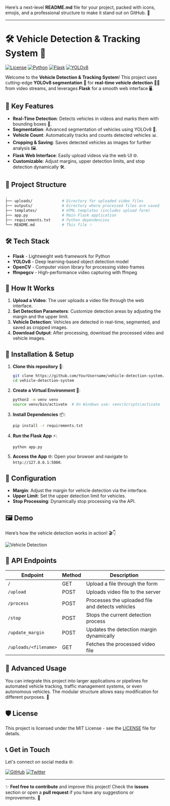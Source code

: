 Here’s a next-level **README.md** file for your project, packed with icons, emojis, and a professional structure to make it stand out on GitHub. 🚀

---

# **🛠️ Vehicle Detection & Tracking System 🚗**

[![License](https://img.shields.io/badge/license-MIT-blue.svg)](LICENSE)
[![Python](https://img.shields.io/badge/python-3.7%2B-brightgreen)](https://www.python.org/)
[![Flask](https://img.shields.io/badge/flask-2.0.1-blue)](https://flask.palletsprojects.com/)
[![YOLOv8](https://img.shields.io/badge/YOLOv8-ultralytics-orange)](https://github.com/ultralytics/yolov8)

Welcome to the **Vehicle Detection & Tracking System**! This project uses cutting-edge **YOLOv8 segmentation** 🧠 for **real-time vehicle detection** 🚗🚚 from video streams, and leverages **Flask** for a smooth web interface 🖥️.

## 🚀 **Key Features**
- **Real-Time Detection**: Detects vehicles in videos and marks them with bounding boxes 🎯.
- **Segmentation**: Advanced segmentation of vehicles using YOLOv8 🚀.
- **Vehicle Count**: Automatically tracks and counts detected vehicles 📊.
- **Cropping & Saving**: Saves detected vehicles as images for further analysis 🖼️.
- **Flask Web Interface**: Easily upload videos via the web UI 🌐.
- **Customizable**: Adjust margins, upper detection limits, and stop detection dynamically 🛠️.

## 📂 **Project Structure**

```bash
.
├── uploads/             # Directory for uploaded video files
├── outputs/             # Directory where processed files are saved
├── templates/           # HTML templates (includes upload form)
├── app.py               # Main Flask application
├── requirements.txt     # Python dependencies
└── README.md            # This file ✨
```

## 🛠️ **Tech Stack**
- **Flask** - Lightweight web framework for Python
- **YOLOv8** - Deep learning-based object detection model
- **OpenCV** - Computer vision library for processing video frames
- **ffmpegcv** - High-performance video capturing with ffmpeg

## 🎯 **How It Works**
1. **Upload a Video**: The user uploads a video file through the web interface.
2. **Set Detection Parameters**: Customize detection areas by adjusting the margin and the upper limit.
3. **Vehicle Detection**: Vehicles are detected in real-time, segmented, and saved as cropped images.
4. **Download Output**: After processing, download the processed video and vehicle images.

## 🌟 **Installation & Setup**

1. **Clone this repository** 📂:
    ```bash
    git clone https://github.com/YourUsername/vehicle-detection-system.git
    cd vehicle-detection-system
    ```

2. **Create a Virtual Environment** 🐍:
    ```bash
    python3 -m venv venv
    source venv/bin/activate  # On Windows use: venv\Scripts\activate
    ```

3. **Install Dependencies** 📦:
    ```bash
    pip install -r requirements.txt
    ```

4. **Run the Flask App** ⚡:
    ```bash
    python app.py
    ```

5. **Access the App** 🌐:
    Open your browser and navigate to `http://127.0.0.1:5000`.

## 🧩 **Configuration**
- **Margin**: Adjust the margin for vehicle detection via the interface.
- **Upper Limit**: Set the upper detection limit for vehicles.
- **Stop Processing**: Dynamically stop processing via the API.

## 🖼️ **Demo**

Here’s how the vehicle detection works in action! 🎬👇

![Vehicle Detection](https://user-images.githubusercontent.com/demo.gif)

## 📜 **API Endpoints**

| Endpoint              | Method | Description                             |
|-----------------------|--------|-----------------------------------------|
| `/`                   | GET    | Upload a file through the form          |
| `/upload`             | POST   | Uploads video file to the server         |
| `/process`            | POST   | Processes the uploaded file and detects vehicles |
| `/stop`               | POST   | Stops the current detection process      |
| `/update_margin`      | POST   | Updates the detection margin dynamically |
| `/uploads/<filename>` | GET    | Fetches the processed video file         |

## 🚀 **Advanced Usage**
You can integrate this project into larger applications or pipelines for automated vehicle tracking, traffic management systems, or even autonomous vehicles. The modular structure allows easy modification for different purposes. 🧩

## 🛡️ **License**
This project is licensed under the MIT License - see the [LICENSE](LICENSE) file for details.

## 📞 **Get in Touch**

Let's connect on social media 🌐:


[![GitHub](https://img.shields.io/badge/GitHub-Follow-lightgrey)](https://github.com/YourUsername)
[![Twitter](https://img.shields.io/badge/Twitter-Follow-blue)](https://twitter.com/yourhandle)

---

✨ **Feel free to contribute** and improve this project! Check the **issues** section or open a **pull request** if you have any suggestions or improvements. 🎉

